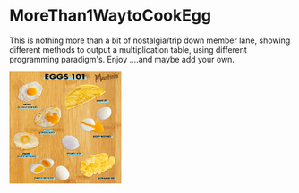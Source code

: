 # MoreThan1WaytoCookEgg

This is nothing more than a bit of nostalgia/trip down member lane, showing different methods to output a multiplication table, using different programming paradigm's.  Enjoy ....and maybe add your own.

<img src="https://github.com/parminder-garcha/MoreThan1WaytoCookEgg/blob/main/images/eggs.png" width="200" height="200">
